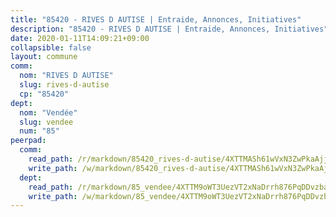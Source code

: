 ```yaml
---
title: "85420 - RIVES D AUTISE | Entraide, Annonces, Initiatives"
description: "85420 - RIVES D AUTISE | Entraide, Annonces, Initiatives"
date: 2020-01-11T14:09:21+09:00
collapsible: false
layout: commune
comm:
  nom: "RIVES D AUTISE"
  slug: rives-d-autise
  cp: "85420"
dept:
  nom: "Vendée"
  slug: vendee
  num: "85"
peerpad:
  comm:
    read_path: /r/markdown/85420_rives-d-autise/4XTTMASh61wVxN3ZwPkaAjjrAkNsmJii4WgNPxkLFePDNvGNM
    write_path: /w/markdown/85420_rives-d-autise/4XTTMASh61wVxN3ZwPkaAjjrAkNsmJii4WgNPxkLFePDNvGNM-K3TgUZNtRfUh2gx8YeUJdRqHkJZe58E5dW7AtGLvdckb6uXi73RmLkqjeWUvAVwBCpVGwBUTRkKnA4ND9F6qYxEgM3MkCd4TUzmDueWLe3kdZ6Mjq2k9v6AQVdecosQR3Eky57Xf
  dept:
    read_path: /r/markdown/85_vendee/4XTTM9oWT3UezVT2xNaDrrh876PqDDvzbaovSPP6P6ha63Ezk
    write_path: /w/markdown/85_vendee/4XTTM9oWT3UezVT2xNaDrrh876PqDDvzbaovSPP6P6ha63Ezk-K3TgTz4T2Ao5CxcmNgKRpi6DXEbSZWgvvZNdT7V4KiJycR1vvtGLxg5iYYYKajishdNzKNazAywn7vjwqtQs859ALiENaqFJQsULDwd4rYqVPy8n3JbNCeuPxinCnetCgcSuCcyv
---
```


